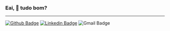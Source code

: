 ### Eai, :wave: tudo bom?
----
[![Github Badge](https://img.shields.io/badge/-valmom-000?style=flat-square&logo=Github&logoColor=white&link=https://github.com/valmom)](https://github.com/valmom)
[![Linkedin Badge](https://img.shields.io/badge/-valtermelo-blue?style=flat-square&logo=Linkedin&logoColor=white&link=https://www.linkedin.com/in/valter-melo-58b22873/)](https://www.linkedin.com/in/valter-melo-58b22873/)
![Gmail Badge](https://img.shields.io/badge/-gmail-c14438?style=flat-square&logo=Gmail&logoColor=white&link=mailto:valmom@gmail.com)

<!--
----
#### Projetos em que atuei
<div style="flex-direction: row; display: flex; width: 600px; height: 50px; align-items: center; justify-content: center;">
  <img src="https://cantodochef.com.br/static/version1594925555/frontend/Venustheme/cantodochef_theme/pt_BR/images/logo.png" width="150"/> 
  <img src="https://lh3.googleusercontent.com/4TekcvWMqeCnE3rqKgSUPdHnB5ZMXDnyzwmwrm9qTWL6cal5ctiVuL-wn4W3AdBmtI0" width="50"/>
  <img src="https://lh3.googleusercontent.com/gMmWUaXt-SmsigoBc9pvXY4WBJGq1KbPaoCp3dokDBKfCJY0-fUMpGNa9jk38UetlzpJ=w300" width="80"/>
</div>
-->
